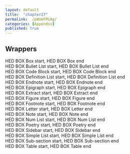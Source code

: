```yaml
---
layout: default
title:  "chapter27"
permalink:  /pWUmFM1Ag/
categories: [Appendix]
published: true
---
```


<section data-type="chapter" class="hsecchapter" data-hederis-type="hsecchapter" id="pWUmFM1Ag"><h1 data-hederis-type="hblktitle" class="hblktitle" id="p79RHPFzQ">Wrappers</h1>
    <dl class="hwprdef-list" data-hederis-type="hwprdef-list" id="pRGslml2o"><dt data-hederis-type="hblkdefterm" class="hblkdefterm" id="pPhJ8QxxM">HED BOX Box start, HED BOX Box end</dt>
    <dt data-hederis-type="hblkdefterm" class="hblkdefterm" id="p9QpWTNVj">HED BOX Bullet List start, HED BOX Bullet List end</dt>
    <dt data-hederis-type="hblkdefterm" class="hblkdefterm" id="pOCHt6q8M">HED BOX Code Block start, HED BOX Code Block end</dt>
    <dt data-hederis-type="hblkdefterm" class="hblkdefterm" id="psifvpnbI">HED BOX Definition List start, HED BOX Definition List end</dt>
    <dt data-hederis-type="hblkdefterm" class="hblkdefterm" id="pPdSG18Ps">HED BOX Endnote start, HED BOX Endnote end</dt>
    <dt data-hederis-type="hblkdefterm" class="hblkdefterm" id="pYtdRX0VS">HED BOX Epigraph start, HED BOX Epigraph end</dt>
    <dt data-hederis-type="hblkdefterm" class="hblkdefterm" id="prDX1TeRw">HED BOX Extract start, HED BOX Extract end</dt>
    <dt data-hederis-type="hblkdefterm" class="hblkdefterm" id="p1edKYnMm">HED BOX Figure start, HED BOX Figure end</dt>
    <dt data-hederis-type="hblkdefterm" class="hblkdefterm" id="pb9an6n8a">HED BOX Footnote start, HED BOX Footnote end</dt>
    <dt data-hederis-type="hblkdefterm" class="hblkdefterm" id="pkR3uoCup">HED BOX Letter start, HED BOX Letter end</dt>
    <dt data-hederis-type="hblkdefterm" class="hblkdefterm" id="pmwnhsSq2">HED BOX Note start, HED BOX Note end</dt>
    <dt data-hederis-type="hblkdefterm" class="hblkdefterm" id="pDAIWpPA2">HED BOX Num List start, HED BOX Num List end</dt>
    <dt data-hederis-type="hblkdefterm" class="hblkdefterm" id="p5CpB6f4J">HED BOX Poetry start, HED BOX Poetry end</dt>
    <dt data-hederis-type="hblkdefterm" class="hblkdefterm" id="pid0xQeHj">HED BOX Sidebar start, HED BOX Sidebar end</dt>
    <dt data-hederis-type="hblkdefterm" class="hblkdefterm" id="pjVw52Fme">HED BOX Simple List start, HED BOX Simple List end</dt>
    <dt data-hederis-type="hblkdefterm" class="hblkdefterm" id="p7xOOD5M9">HED BOX Sub-section start, HED BOX Sub-section end</dt>
    <dt data-hederis-type="hblkdefterm" class="hblkdefterm" id="prsj1E7ka">HED BOX Table start, HED BOX Table end</dt>
    <dd/></dl>
    </section>
    